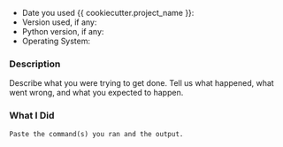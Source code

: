 * Date you used {{ cookiecutter.project_name }}:
* Version used, if any:
* Python version, if any:
* Operating System:

### Description

Describe what you were trying to get done. Tell us what happened, what went
wrong, and what you expected to happen.

### What I Did

```
Paste the command(s) you ran and the output.
```
